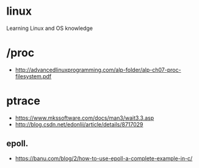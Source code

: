 # linux
Learning Linux and OS knowledge

# /proc
* http://advancedlinuxprogramming.com/alp-folder/alp-ch07-proc-filesystem.pdf

# ptrace
* https://www.mkssoftware.com/docs/man3/wait3.3.asp
* http://blog.csdn.net/edonlii/article/details/8717029


## epoll.
* https://banu.com/blog/2/how-to-use-epoll-a-complete-example-in-c/
